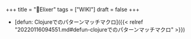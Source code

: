 +++
title = "📝Elixer"
tags = ["WIKI"]
draft = false
+++

-   [defun: Clojureでのパターンマッチマクロ]({{< relref "20220116094551.md#defun-clojureでのパターンマッチマクロ" >}})
